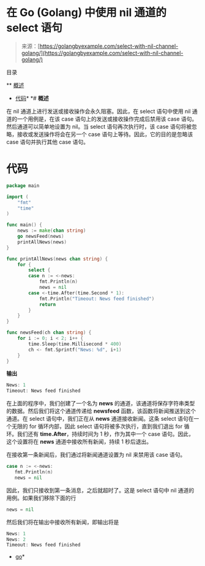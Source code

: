<!--yml

分类：未分类

日期：2024-10-13 06:23:43

-->

# 在 Go (Golang) 中使用 nil 通道的 select 语句

> 来源：[https://golangbyexample.com/select-with-nil-channel-golang/](https://golangbyexample.com/select-with-nil-channel-golang/)

目录

**   [概述](#Overview "Overview")

+   [代码](#Code "Code")*  *# **概述**

在 nil 通道上进行发送或接收操作会永久阻塞。因此，在 select 语句中使用 nil 通道的一个用例是，在该 case 语句上的发送或接收操作完成后禁用该 case 语句。然后通道可以简单地设置为 nil。当 select 语句再次执行时，该 case 语句将被忽略，接收或发送操作将会在另一个 case 语句上等待。因此，它的目的是忽略该 case 语句并执行其他 case 语句。

# **代码**

```go
package main

import (
    "fmt"
    "time"
)

func main() {
    news := make(chan string)
    go newsFeed(news)
    printAllNews(news)
}

func printAllNews(news chan string) {
    for {
        select {
        case n := <-news:
            fmt.Println(n)
            news = nil
        case <-time.After(time.Second * 1):
            fmt.Println("Timeout: News feed finished")
            return
        }
    }
}

func newsFeed(ch chan string) {
    for i := 0; i < 2; i++ {
        time.Sleep(time.Millisecond * 400)
        ch <- fmt.Sprintf("News: %d", i+1)
    }
}
```

**输出**

```go
News: 1
Timeout: News feed finished
```

在上面的程序中，我们创建了一个名为 **news** 的通道，该通道将保存字符串类型的数据。然后我们将这个通道传递给 **newsfeed** 函数，该函数将新闻推送到这个通道。在 select 语句中，我们正在从 **news** 通道接收新闻。这条 select 语句在一个无限的 for 循环内部，因此 select 语句将被多次执行，直到我们退出 for 循环。我们还有 **time.After**，持续时间为 1 秒，作为其中一个 case 语句。因此，这个设置将在 **news** 通道中接收所有新闻，持续 1 秒后退出。

在接收第一条新闻后，我们通过将新闻通道设置为 nil 来禁用该 case 语句。

```go
case n := <-news:
   fmt.Println(n)
   news = nil
```

因此，我们只接收到第一条消息，之后就超时了。这是 select 语句中 nil 通道的用例。如果我们移除下面的行

```go
news = nil
```

然后我们将在输出中接收所有新闻，即输出将是

```go
News: 1
News: 2
Timeout: News feed finished
```

+   [go](https://golangbyexample.com/tag/go/)*
